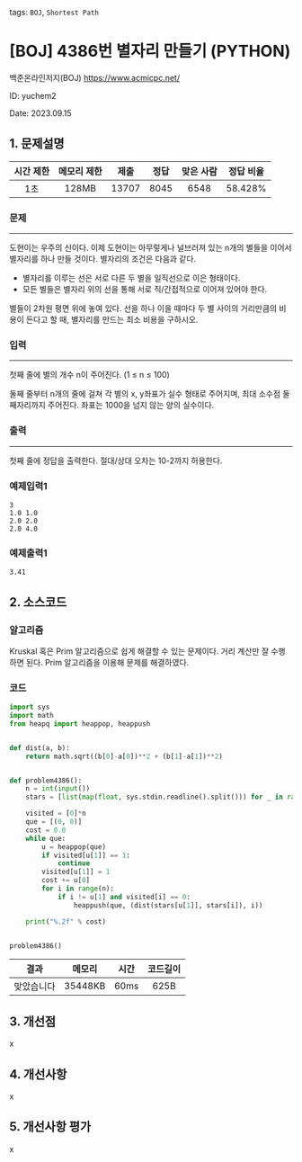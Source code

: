 tags: `BOJ`, `Shortest Path`
# [BOJ] 4386번 별자리 만들기 (PYTHON)
백준온라인저지(BOJ) https://www.acmicpc.net/

ID: yuchem2

Date: 2023.09.15
## 1. 문제설명
| 시간 제한 | 메모리 제한 | 제출  | 정답 | 맞은 사람 | 정답 비율 |
| :---: | :---: | :---: | :---: | :---: | :---: |
| 1초 | 128MB | 13707 | 8045 | 6548 | 58.428% |

### 문제
---
도현이는 우주의 신이다. 이제 도현이는 아무렇게나 널브러져 있는 n개의 별들을 이어서 별자리를 하나 만들 것이다. 별자리의 조건은 다음과 같다.

+ 별자리를 이루는 선은 서로 다른 두 별을 일직선으로 이은 형태이다.
+ 모든 별들은 별자리 위의 선을 통해 서로 직/간접적으로 이어져 있어야 한다.
  
별들이 2차원 평면 위에 놓여 있다. 선을 하나 이을 때마다 두 별 사이의 거리만큼의 비용이 든다고 할 때, 별자리를 만드는 최소 비용을 구하시오.
### 입력
---
첫째 줄에 별의 개수 n이 주어진다. (1 ≤ n ≤ 100)

둘째 줄부터 n개의 줄에 걸쳐 각 별의 x, y좌표가 실수 형태로 주어지며, 최대 소수점 둘째자리까지 주어진다. 좌표는 1000을 넘지 않는 양의 실수이다.

### 출력
---
첫째 줄에 정답을 출력한다. 절대/상대 오차는 10-2까지 허용한다.

### 예제입력1
```
3
1.0 1.0
2.0 2.0
2.0 4.0
```
### 예제출력1
```
3.41
```
## 2. 소스코드

### 알고리즘
Kruskal 혹은 Prim 알고리즘으로 쉽게 해결할 수 있는 문제이다. 거리 계산만 잘 수행하면 된다. Prim 알고리즘을 이용해 문제를 해결하였다. 

### 코드
```Python
import sys
import math
from heapq import heappop, heappush


def dist(a, b):
    return math.sqrt((b[0]-a[0])**2 + (b[1]-a[1])**2)


def problem4386():
    n = int(input())
    stars = [list(map(float, sys.stdin.readline().split())) for _ in range(n)]

    visited = [0]*n
    que = [(0, 0)]
    cost = 0.0
    while que:
        u = heappop(que)
        if visited[u[1]] == 1:
            continue
        visited[u[1]] = 1
        cost += u[0]
        for i in range(n):
            if i != u[1] and visited[i] == 0:
                heappush(que, (dist(stars[u[1]], stars[i]), i))

    print("%.2f" % cost)


problem4386()

```

| 결과 | 메모리 | 시간 | 코드길이 |
|:---:|:-----: | :---: | :----: |
| 맞았습니다 | 35448KB | 60ms | 625B |

## 3. 개선점
x
## 4. 개선사항
x
## 5. 개선사항 평가
x

